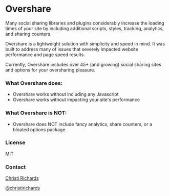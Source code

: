 # Overshare

Many social sharing libraries and plugins considerably increase the loading times of your site by including additional scripts, styles, tracking, analytics, and sharing counters.

Overshare is a lightweight solution with simplicity and speed in mind.  It was built to address many of issues that severely impacted website performance and page speed results.

Currently, Overshare includes over 45+ (and growing) social sharing sites and options for your oversharing pleasure.

### What Overshare does:

-   Overshare works without including any Javascript
-   Overshare works without impacting your site's performance

### What Overshare is NOT:

-   Overshare does NOT include fancy analytics, share counters, or a bloated options package.

### License

MIT

### Contact

[Christi Richards](https://christirichards.com)

[@christirichards](http://twitter.com/christirichards)
